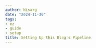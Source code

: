 ```yaml
---
author: Nisarg
date: "2024-11-30"
tags:
- ez
- guide
- setup
title: Setting Up this Blog's Pipeline
---
```

